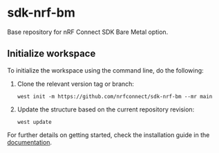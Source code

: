 # sdk-nrf-bm

Base repository for nRF Connect SDK Bare Metal option.

## Initialize workspace

To initialize the workspace using the command line, do the following:

1. Clone the relevant version tag or branch:

   ```
   west init -m https://github.com/nrfconnect/sdk-nrf-bm --mr main
   ```

2. Update the structure based on the current repository revision:

   ```
   west update
   ```

For further details on getting started, check the installation guide in the [documentation](https://ncsbmdoc.z6.web.core.windows.net/latest/).
